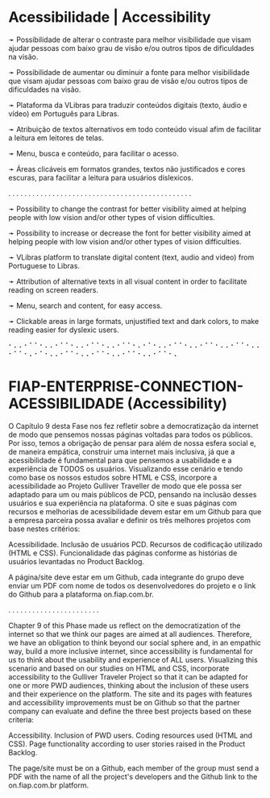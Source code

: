 # Acessibilidade | Accessibility #

➛ Possibilidade de alterar o contraste para melhor visibilidade que visam ajudar pessoas com baixo grau de visão e/ou outros tipos de dificuldades na visão.

➛ Possibilidade de aumentar ou diminuir a fonte para melhor visibilidade que visam ajudar pessoas com baixo grau de visão e/ou outros tipos de dificuldades na visão.

➛ Plataforma da VLibras para traduzir conteúdos digitais (texto, áudio e vídeo) em Português para Libras.

➛ Atribuição de textos alternativos em todo conteúdo visual afim de facilitar a leitura em leitores de telas.

➛ Menu, busca e conteúdo, para facilitar o acesso. 

➛ Áreas clicáveis em formatos grandes, textos não justificados e cores escuras, para facilitar a leitura para usuários dislexicos.


.      .      .      .      .      .      .      .      .      .      .      .      .      .      .      .      .      .      .      .      .      .      .
.      .      .      .      .      .      .      .      .      .      .      .      .      .      .      .      .      .      .      .      .      .      .

➛ Possibility to change the contrast for better visibility aimed at helping people with low vision and/or other types of vision difficulties.

➛ Possibility to increase or decrease the font for better visibility aimed at helping people with low vision and/or other types of vision difficulties.

➛ VLibras platform to translate digital content (text, audio and video) from Portuguese to Libras.

➛ Attribution of alternative texts in all visual content in order to facilitate reading on screen readers.

➛ Menu, search and content, for easy access.

➛ Clickable areas in large formats, unjustified text and dark colors, to make reading easier for dyslexic users.


⠂⠄⠄⠂⠁⠁⠂⠄⠄⠂⠁⠁⠂⠄⠄⠂⠁⠁⠂⠄⠄⠂⠁⠁⠂⠄⠂⠁⠂⠄⠄⠂⠁⠁⠂⠄⠄⠂⠁⠁⠂⠄⠄⠂⠁⠁⠂⠄⠄⠂⠁⠁⠂⠄⠂⠁⠂⠄⠄⠂⠁⠁⠂⠄⠄⠂⠁⠁⠂⠄⠄⠂⠁⠁⠂⠄⠄⠂⠁⠁⠂⠄


# FIAP-ENTERPRISE-CONNECTION-ACESSIBILIDADE (Accessibility)

O Capítulo 9 desta Fase nos fez refletir sobre a democratização da internet de modo que pensemos nossas páginas voltadas para todos os públicos. Por isso, temos a obrigação de pensar para além de nossa esfera social e, de maneira empática, construir uma internet mais inclusiva, já que a acessibilidade é fundamental para que pensemos a usabilidade e a experiência de TODOS os usuários.
Visualizando esse cenário e tendo como base os nossos estudos sobre HTML e CSS, incorpore a acessibilidade ao Projeto Gulliver Traveller de modo que ele possa ser adaptado para um ou mais públicos de PCD, pensando na inclusão desses usuários e sua experiência na plataforma.
O site e suas páginas com recursos e melhorias de acessibilidade devem estar em um Github para que a empresa parceira possa avaliar e definir os três melhores projetos com base nestes critérios:

Acessibilidade.
Inclusão de usuários PCD.
Recursos de codificação utilizado (HTML e CSS).
Funcionalidade das páginas conforme as histórias de usuários levantadas no Product Backlog.


A página/site deve estar em um Github, cada integrante do grupo deve enviar um PDF com nome de todos os desenvolvedores do projeto e o link do Github para a plataforma on.fiap.com.br.

.      .      .      .      .      .      .      .      .      .      .      .      .      .      .      .      .      .      .      .      .      .      .


Chapter 9 of this Phase made us reflect on the democratization of the internet so that we think our pages are aimed at all audiences. Therefore, we have an obligation to think beyond our social sphere and, in an empathic way, build a more inclusive internet, since accessibility is fundamental for us to think about the usability and experience of ALL users.
Visualizing this scenario and based on our studies on HTML and CSS, incorporate accessibility to the Gulliver Traveler Project so that it can be adapted for one or more PWD audiences, thinking about the inclusion of these users and their experience on the platform.
The site and its pages with features and accessibility improvements must be on Github so that the partner company can evaluate and define the three best projects based on these criteria:

Accessibility.
Inclusion of PWD users.
Coding resources used (HTML and CSS).
Page functionality according to user stories raised in the Product Backlog.


The page/site must be on a Github, each member of the group must send a PDF with the name of all the project's developers and the Github link to the on.fiap.com.br platform.

